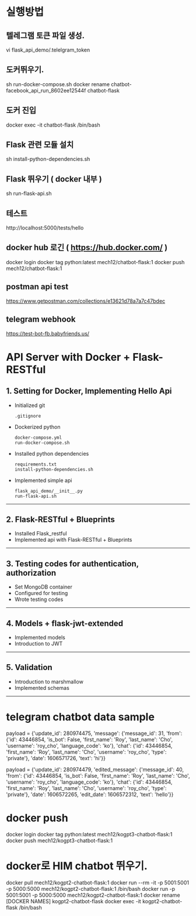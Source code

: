 
# 실행방법

## 텔레그램 토큰 파일 생성.
vi flask_api_demo/.telelgram_token

## 도커뛰우기.
sh run-docker-compose.sh
docker rename chatbot-facebook_api_run_8602ee12544f chatbot-flask

## 도커 진입
docker exec -it chatbot-flask /bin/bash

## Flask 관련 모듈 설치 
sh install-python-dependencies.sh

## Flask 뛰우기 ( docker 내부 )
sh run-flask-api.sh

## 테스트
http://localhost:5000/tests/hello


## docker hub 로긴 ( https://hub.docker.com/ )
docker login
docker tag  python:latest mech12/chatbot-flask:1
docker push mech12/chatbot-flask:1

## postman api test
https://www.getpostman.com/collections/e13621d78a7a7c47bdec


## telegram webhook 
https://test-bot-fb.babyfriends.us/




# API Server with Docker + Flask-RESTful

## 1. Setting for Docker, Implementing Hello Api

- Initialized git
  ```
  .gitignore
  ```
- Dockerized python
  ```
  docker-compose.yml
  run-docker-compose.sh
  ```
- Installed python dependencies
  ```
  requirements.txt
  install-python-dependencies.sh
  ```
- Implemented simple api
  ```
  flask_api_demo/__init__.py
  run-flask-api.sh
  ```
- - -

## 2. Flask-RESTful + Blueprints

- Installed Flask_restful
- Implemented api with Flask-RESTful + Blueprints
- - -

## 3. Testing codes for authentication, authorization

- Set MongoDB container
- Configured for testing
- Wrote testing codes
- - -

## 4. Models + flask-jwt-extended

- Implemented models
- Introduction to JWT
- - -


## 5. Validation

- Introduction to marshmallow
- Implemented schemas
- - -






# telegram chatbot data sample

payload = {'update_id': 280974475, 'message': {'message_id': 31, 'from': {'id': 43446854, 'is_bot': False, 'first_name': 'Roy', 'last_name': 'Cho', 'username': 'roy_cho', 'language_code': 'ko'}, 'chat': {'id': 43446854, 'first_name': 'Roy', 'last_name': 'Cho', 'username': 'roy_cho', 'type': 'private'}, 'date': 1606571726, 'text': 'hi'}}

payload = {'update_id': 280974479, 'edited_message': {'message_id': 40, 'from': {'id': 43446854, 'is_bot': False, 'first_name': 'Roy', 'last_name': 'Cho', 'username': 'roy_cho', 'language_code': 'ko'}, 'chat': {'id': 43446854, 'first_name': 'Roy', 'last_name': 'Cho', 'username': 'roy_cho', 'type': 'private'}, 'date': 1606572265, 'edit_date': 1606572312, 'text': 'hello'}}

# docker push 
docker login
docker tag python:latest  mech12/kogpt3-chatbot-flask:1
docker push mech12/kogpt3-chatbot-flask:1


# docker로 HIM chatbot 뛰우기.
docker pull mech12/kogpt2-chatbot-flask:1
docker run --rm -it -p 5001:5001 -p 5000:5000 mech12/kogpt2-chatbot-flask:1  /bin/bash
docker run -p 5001:5001 -p 5000:5000 mech12/kogpt2-chatbot-flask:1
docker rename [DOCKER NAMES]  kogpt2-chatbot-flask
docker exec -it kogpt2-chatbot-flask /bin/bash




# 